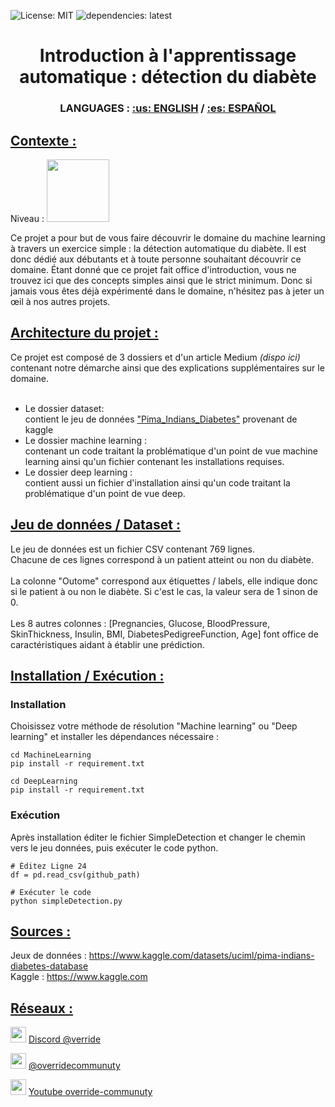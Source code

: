 

![License: MIT](https://img.shields.io/badge/Licence-MIT-green)
![dependencies: latest](https://img.shields.io/badge/dependencies-latest-brightgreen)

<!DOCTYPE html>

<html>
<h1 align="center"> Introduction à l'apprentissage automatique : détection du diabète </h1>
<h3 align="center"> LANGUAGES : <a href ="https://github.com/override-community/diabete-detection/blob/main/README.md"> :us: ENGLISH</a> / <a href ="https://github.com/override-community/diabete-detection/blob/main/README.es.md"> :es: ESPAÑOL</a> </h3>

<h2><u> Contexte : </u></h2>
Niveau : <image src="Ressource/easy_lvl.png" width=100>

Ce projet a pour but de vous faire découvrir le domaine du machine learning à travers un exercice simple : la détection automatique du diabète.
Il est donc dédié aux débutants et à toute personne souhaitant découvrir ce domaine.
Étant donné que ce projet fait office d'introduction, vous ne trouvez ici que des concepts simples ainsi que le strict minimum.
Donc si jamais vous êtes déjà expérimenté dans le domaine, n'hésitez pas à jeter un œil à nos autres projets.


<h2><u>Architecture du projet :</h2></u>
Ce projet est composé de 3 dossiers et d'un article Medium <i>(dispo ici)</i> contenant notre démarche ainsi que des explications supplémentaires sur le domaine. <br><br>

<ul>
<li> Le dossier dataset: <br>
  contient le jeu de données <a href ="https://www.kaggle.com/datasets/uciml/pima-indians-diabetes-database">"Pima_Indians_Diabetes"</a> provenant de kaggle</li>

<li> Le dossier machine learning : <br>
  contenant un code traitant la problématique d'un point de vue machine learning ainsi qu'un fichier contenant les installations requises. </li>

<li> Le dossier deep learning : <br>
  contient aussi un fichier d'installation ainsi qu'un code traitant la problématique d'un point de vue deep. </li>

</ul>

<h2><u> Jeu de données / Dataset : </h2></u>
  Le jeu de données est un fichier CSV contenant 769 lignes.<br>
  Chacune de ces lignes correspond à un patient atteint ou non du diabète.<br><br>
  La colonne "Outome" correspond aux étiquettes / labels, elle indique donc si le patient à ou non le diabète.
  Si c'est le cas, la valeur sera de 1 sinon de 0.<br><br>
  Les 8 autres colonnes : [Pregnancies, Glucose, BloodPressure, SkinThickness, Insulin, BMI, DiabetesPedigreeFunction, Age] font office de caractéristiques aidant à établir une prédiction.


  
  
<h2><u> Installation / Exécution : </h2></u>
  <h3> Installation </h3>
    Choisissez votre méthode de résolution "Machine learning" ou "Deep learning" et installer les dépendances nécessaire : </br>

    cd MachineLearning 
    pip install -r requirement.txt 

    cd DeepLearning 
    pip install -r requirement.txt
   
  <h3> Exécution </h3>
    Après installation éditer le fichier SimpleDetection et changer le chemin vers le jeu données, puis exécuter le code python. <br>
    
    # Éditez Ligne 24
    df = pd.read_csv(github_path)

    # Exécuter le code
    python simpleDetection.py


  <h2><u> Sources : </h2></u>
Jeux de données : <a href ="https://www.kaggle.com/datasets/uciml/pima-indians-diabetes-database"> https://www.kaggle.com/datasets/uciml/pima-indians-diabetes-database </a> <br>
Kaggle : <a href ="https://www.kaggle.com"> https://www.kaggle.com </a>
  
<h2><u> Réseaux : </h2></u>
<p> <image src="Ressource/discord_icon.png" width=25 height=25> <a href="https://discord.gg/pgEUk9xVKe"> Discord @verride </a> </p>
<p> <image src="Ressource/medium_icon.png" width=25 height=25> <a href ="https://medium.com/@overridecommunuty" > @overridecommunuty </a> </p>
<p> <image src="Ressource/youtube_icon.png" width=25 height=25> <a href ="https://www.youtube.com/channel/UCHS2xgITwh7olsnznmq8o0A"> Youtube override-communuty </a> </p>
</html>
